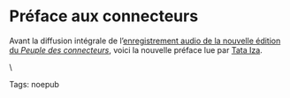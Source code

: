 # Préface aux connecteurs

Avant la diffusion intégrale de l’[enregistrement audio de la nouvelle édition du *Peuple des connecteurs*](http://blog.tcrouzet.com/le-peuple-des-connecteurs-v2-audio/), voici la nouvelle préface lue par [Tata Iza](http://tataiza.viabloga.com/).

\

Tags: noepub